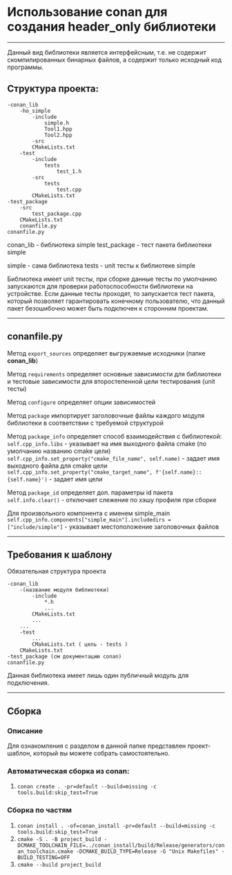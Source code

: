 
# Использование conan для создания header_only библиотеки
___

Данный вид библиотеки является интерфейсным, т.е. не содержит скомпилированных бинарных файлов, а содержит только исходный код программы.

## Структура проекта:
```
-conan_lib
    -ho_simple
        -include
            simple.h
            Tool1.hpp
            Tool2.hpp
        -src
        CMakeLists.txt
    -test
        -include
            tests
                test_1.h
        -src
            tests
                test.cpp
        CMakeLists.txt
-test_package
    -src
        test_package.cpp
    CMakeLists.txt
    conanfile.py
conanfile.py
```

conan_lib - библиотека simple
test_package - тест пакета библиотеки simple

simple - сама библиотека
tests - unit тесты к библиотеке simple

Библиотека имеет unit тесты, при сборке данные тесты по умолчанию запускаются для проверки работоспособности библиотеки на устройстве.
Если данные тесты проходят, то запускается тест пакета, который позволяет гарантировать конечному пользователю, что данный пакет безошибочно может быть подключен к сторонним проектам.


___
## conanfile.py

Метод `export_sources` определяет выгружаемые исходники (папке **conan_lib**)

Метод `requirements` определяет основные зависимости для библиотеки и тестовые зависимости для второстепенной цели тестирования (unit тесты)

Метод `configure` определяет опции зависимостей

Метод `package` импортирует заголовочные файлы каждого модуля библиотеки в соответствии с требуемой структурой

Метод `package_info` определяет способ взаимодействия с библиотекой:  
`self.cpp_info.libs` - указывает на имя выходного файла cmake (по умолчанию названию cmake цели)  
`self.cpp_info.set_property("cmake_file_name", self.name)` - задает имя выходного файла для cmake цели  
`self.cpp_info.set_property("cmake_target_name", f'{self.name}::{self.name}')` - задает имя цели  

Метод `package_id` определяет доп. параметры id пакета  
`self.info.clear()` - отключает слежение по хэшу профиля при сборке  


Для произвольного компонента с именем simple_main  
`self.cpp_info.components["simple_main"].includedirs = ["include/simple"]` - указывает местоположение заголовочных файлов  

___
## Требования к шаблону

Обязательная структура проекта

```
-conan_lib
    -(название модуля библиотеки) 
        -include
            *.h
            ...
        CMakeLists.txt
        ...
    ...
    -test
        ...
        CMakeLists.txt ( цель - tests )
    CMakeLists.txt
-test_package (см документацию conan)
conanfile.py
```

Данная библиотека имеет лишь один публичный модуль для подключения.

___
## Сборка

### Описание

Для ознакомления с разделом в данной папке представлен проект-шаблон, который вы можете собрать самостоятельно.


### Автоматическая сборка из conan: 
1. ```conan create . -pr=default --build=missing -c tools.build:skip_test=True```


### Сборка по частям  
1. ```conan install . -of=conan_install -pr=default --build=missing -c tools.build:skip_test=True```
2. ```cmake -S . -B project_build -DCMAKE_TOOLCHAIN_FILE=../conan_install/build/Release/generators/conan_toolchain.cmake -DCMAKE_BUILD_TYPE=Release -G "Unix Makefiles" -BUILD_TESTING=OFF```
3. ```cmake --build project_build```
